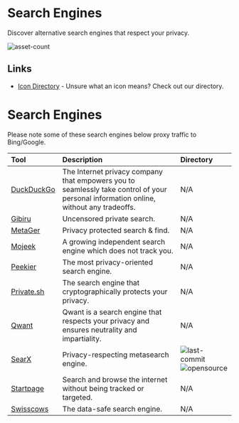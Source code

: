 # Search Engines 

Discover alternative search engines that respect your privacy.

![asset-count](https://img.shields.io/badge/Tools%20%26%20Resources%20Available-10-3c85d4?style=for-the-badge)

## Links <!-- {docsify-ignore} -->

- [Icon Directory](../ICONS.md) - Unsure what an icon means? Check out our directory.

# Search Engines

Please note some of these search engines below proxy traffic to Bing/Google.

| Tool | Description | Directory |
| :--- | :--- | :--- |
| [DuckDuckGo](https://duckduckgo.com) | The Internet privacy company that empowers you to seamlessly take control of your personal information online, without any tradeoffs. | N/A |
| [Gibiru](https://gibiru.com/) | Uncensored private search. | N/A |
| [MetaGer](https://metager.org/) | Privacy protected search & find.  | N/A |
| [Mojeek](https://www.mojeek.com/) | A growing independent search engine which does not track you. | N/A |
| [Peekier](https://peekier.com/) | The most privacy-oriented search engine. | N/A |
| [Private.sh](https://private.sh/) | The search engine that cryptographically protects your privacy. | N/A |
| [Qwant](https://www.qwant.com/) | Qwant is a search engine that respects your privacy and ensures neutrality and impartiality. | N/A |
| [SearX](https://github.com/searx/searx) | Privacy-respecting metasearch engine. | ![last-commit](https://img.shields.io/github/last-commit/searx/searx?color=3c85d4&style=flat-square) ![opensource](https://raw.githubusercontent.com/0xPGP/SecTools/main/docs/icons/opensource.png) | 
| [Startpage](https://www.startpage.com/) | Search and browse the internet without being tracked or targeted. | N/A |
| [Swisscows](https://swisscows.com/) | The data-safe search engine. | N/A |
